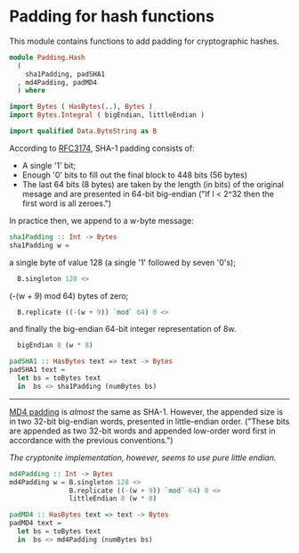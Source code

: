 # Padding for hash functions

This module contains functions to add padding for cryptographic hashes.

```haskell
module Padding.Hash
  (
    sha1Padding, padSHA1
  , md4Padding, padMD4
  ) where

import Bytes ( HasBytes(..), Bytes )
import Bytes.Integral ( bigEndian, littleEndian )

import qualified Data.ByteString as B
```

According to [RFC3174](https://tools.ietf.org/html/rfc3174),
SHA-1 padding consists of:

- A single '1' bit;
- Enough '0' bits to fill out the final block to 448 bits (56 bytes)
- The last 64 bits (8 bytes) are taken by the length (in bits)
  of the original mesage and are presented in 64-bit big-endian
  ("If l < 2^32 then the first word is all zeroes.")

In practice then, we append to a w-byte message:

```haskell
sha1Padding :: Int -> Bytes
sha1Padding w =
```

a single byte of value 128 (a single '1' followed by seven '0's);

```haskell
  B.singleton 128 <>
```

(-(w + 9) mod 64) bytes of zero;


```haskell
  B.replicate ((-(w + 9)) `mod` 64) 0 <>
```

and finally the big-endian 64-bit integer representation of 8w.

```haskell
  bigEndian 8 (w * 8)
```

```haskell
padSHA1 :: HasBytes text => text -> Bytes
padSHA1 text =
  let bs = toBytes text
  in  bs <> sha1Padding (numBytes bs)
```

---

[MD4 padding](https://tools.ietf.org/html/rfc1186)
is _almost_ the same as SHA-1.
However, the appended size is in two 32-bit big-endian words,
presented in little-endian order.
("These bits are appended as two 32-bit words and appended low-order
  word first in accordance with the previous conventions.")

*The cryptonite implementation, however, seems to use pure little endian.*

```haskell
md4Padding :: Int -> Bytes
md4Padding w = B.singleton 128 <>
               B.replicate ((-(w + 9)) `mod` 64) 0 <>
               littleEndian 8 (w * 8)

padMD4 :: HasBytes text => text -> Bytes
padMD4 text =
  let bs = toBytes text
  in  bs <> md4Padding (numBytes bs)
```
